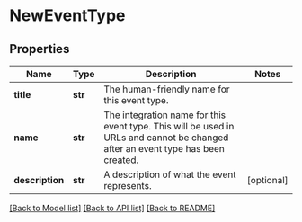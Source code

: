# NewEventType


## Properties
Name | Type | Description | Notes
------------ | ------------- | ------------- | -------------
**title** | **str** | The human-friendly name for this event type. | 
**name** | **str** | The integration name for this event type. This will be used in URLs and cannot be changed after an event type has been created. | 
**description** | **str** | A description of what the event represents.  | [optional] 

[[Back to Model list]](../README.md#documentation-for-models) [[Back to API list]](../README.md#documentation-for-api-endpoints) [[Back to README]](../README.md)


